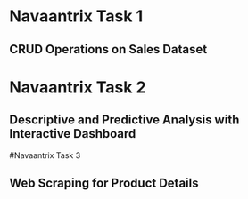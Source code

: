 # Navaantrix Task 1
## CRUD Operations on Sales Dataset

# Navaantrix Task 2
## Descriptive and Predictive Analysis with Interactive Dashboard

#Navaantrix Task 3
## Web Scraping for Product Details
